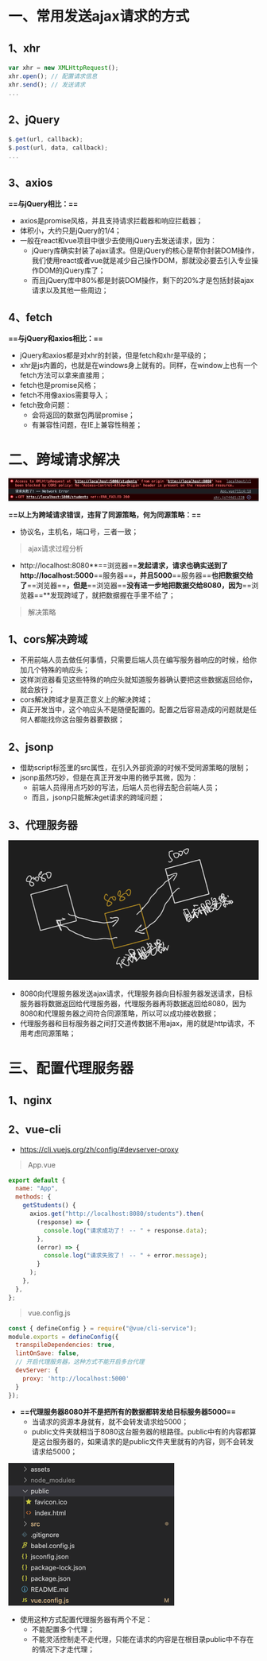 # 一、常用发送ajax请求的方式

## 1、xhr

```javascript
var xhr = new XMLHttpRequest();
xhr.open(); // 配置请求信息
xhr.send(); // 发送请求
...
```

## 2、jQuery

```javascript
$.get(url, callback);
$.post(url, data, callback);
...
```

## 3、axios

**==与jQuery相比：==**

- axios是promise风格，并且支持请求拦截器和响应拦截器；
- 体积小，大约只是jQuery的1/4；
- 一般在react和vue项目中很少去使用jQuery去发送请求，因为：
  - jQuery库确实封装了ajax请求。但是jQuery的核心是帮你封装DOM操作，我们使用react或者vue就是减少自己操作DOM，那就没必要去引入专业操作DOM的jQuery库了；
  - 而且jQuery库中80%都是封装DOM操作，剩下的20%才是包括封装ajax请求以及其他一些周边；

## 4、fetch

**==与jQuery和axios相比：==**

- jQuery和axios都是对xhr的封装，但是fetch和xhr是平级的；
- xhr是js内置的，也就是在windows身上就有的。同样，在window上也有一个fetch方法可以拿来直接用；
- fetch也是promise风格；
- fetch不用像axios需要导入；
- fetch致命问题：
  - 会将返回的数据包两层promise；
  - 有兼容性问题，在IE上兼容性稍差；

# 二、跨域请求解决

![image-20220619224645734](./assets/跨域(违背同源策略).png)

 **==以上为跨域请求错误，违背了同源策略，何为同源策略：==**

- 协议名，主机名，端口号，三者一致；

> ajax请求过程分析

- http://localhost:8080**==浏览器==**发起请求，请求也确实送到了http://localhost:5000**==服务器==**，并且5000**==服务器==**也把数据交给了**==浏览器==**，但是**==浏览器==**没有进一步地把数据交给8080，因为**==浏览器==**发现跨域了，就把数据握在手里不给了；

> 解决策略

## 1、cors解决跨域

- 不用前端人员去做任何事情，只需要后端人员在编写服务器响应的时候，给你加几个特殊的响应头；
- 这样浏览器看见这些特殊的响应头就知道服务器确认要把这些数据返回给你，就会放行；
- cors解决跨域才是真正意义上的解决跨域；
- 真正开发当中，这个响应头不是随便配置的。配置之后容易造成的问题就是任何人都能找你这台服务器要数据；

## 2、jsonp

- 借助script标签里的src属性，在引入外部资源的时候不受同源策略的限制；
- jsonp虽然巧妙，但是在真正开发中用的微乎其微，因为：
  - 前端人员得用点巧妙的写法，后端人员也得去配合前端人员；
  - 而且，jsonp只能解决get请求的跨域问题；

## 3、代理服务器

<img src="./assets/代理服务器.png" alt="image-20220619231845542" style="zoom:67%;" />

- 8080向代理服务器发送ajax请求，代理服务器向目标服务器发送请求，目标服务器将数据返回给代理服务器，代理服务器再将数据返回给8080，因为8080和代理服务器之间符合同源策略，所以可以成功接收数据；
- 代理服务器和目标服务器之间打交道传数据不用ajax，用的就是http请求，不用考虑同源策略；

# 三、配置代理服务器

## 1、nginx

## 2、vue-cli

- https://cli.vuejs.org/zh/config/#devserver-proxy

> App.vue

```javascript
export default {
  name: "App",
  methods: {
    getStudents() {
      axios.get("http://localhost:8080/students").then(
        (response) => {
          console.log("请求成功了！ -- " + response.data);
        },
        (error) => {
          console.log("请求失败了！ -- " + error.message);
        }
      );
    },
  },
};
```

> vue.config.js

```javascript
const { defineConfig } = require("@vue/cli-service");
module.exports = defineConfig({
  transpileDependencies: true,
  lintOnSave: false,
  // 开启代理服务器，这种方式不能开启多台代理
  devServer: {
    proxy: 'http://localhost:5000'
  }
});
```

- **==代理服务器8080并不是把所有的数据都转发给目标服务器5000==**
  - 当请求的资源本身就有，就不会转发请求给5000；
  - public文件夹就相当于8080这台服务器的根路径。public中有的内容都算是这台服务器的，如果请求的是public文件夹里就有的内容，则不会转发请求给5000；

<img src="./assets/根路径public.png" alt="image-20220619233810577" style="zoom:50%;" />

- 使用这种方式配置代理服务器有两个不足：
  - 不能配置多个代理；
  - 不能灵活控制走不走代理，只能在请求的内容是在根目录public中不存在的情况下才走代理；